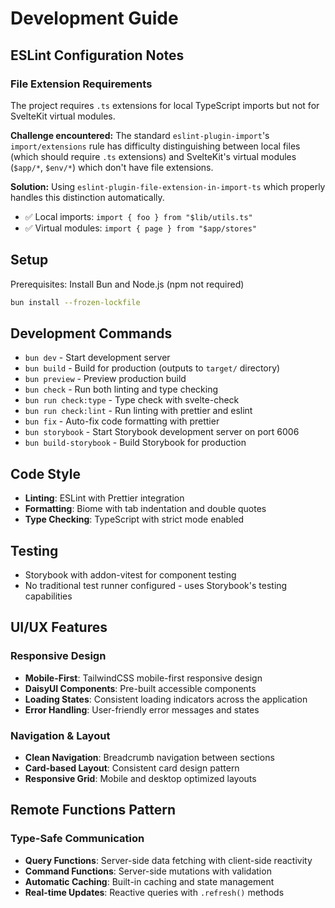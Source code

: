 # Development Guide

## ESLint Configuration Notes

### File Extension Requirements

The project requires `.ts` extensions for local TypeScript imports but not for SvelteKit virtual modules.

**Challenge encountered:** The standard `eslint-plugin-import`'s `import/extensions` rule has difficulty distinguishing between local files (which should require `.ts` extensions) and SvelteKit's virtual modules (`$app/*`, `$env/*`) which don't have file extensions.

**Solution:** Using `eslint-plugin-file-extension-in-import-ts` which properly handles this distinction automatically.

- ✅ Local imports: `import { foo } from "$lib/utils.ts"`
- ✅ Virtual modules: `import { page } from "$app/stores"`

## Setup

Prerequisites: Install Bun and Node.js (npm not required)

```sh
bun install --frozen-lockfile
```

## Development Commands

- `bun dev` - Start development server
- `bun build` - Build for production (outputs to `target/` directory)
- `bun preview` - Preview production build
- `bun check` - Run both linting and type checking
- `bun run check:type` - Type check with svelte-check
- `bun run check:lint` - Run linting with prettier and eslint
- `bun fix` - Auto-fix code formatting with prettier
- `bun storybook` - Start Storybook development server on port 6006
- `bun build-storybook` - Build Storybook for production

## Code Style

- **Linting**: ESLint with Prettier integration
- **Formatting**: Biome with tab indentation and double quotes
- **Type Checking**: TypeScript with strict mode enabled

## Testing

- Storybook with addon-vitest for component testing
- No traditional test runner configured - uses Storybook's testing capabilities

## UI/UX Features

### Responsive Design

- **Mobile-First**: TailwindCSS mobile-first responsive design
- **DaisyUI Components**: Pre-built accessible components
- **Loading States**: Consistent loading indicators across the application
- **Error Handling**: User-friendly error messages and states

### Navigation & Layout

- **Clean Navigation**: Breadcrumb navigation between sections
- **Card-based Layout**: Consistent card design pattern
- **Responsive Grid**: Mobile and desktop optimized layouts

## Remote Functions Pattern

### Type-Safe Communication

- **Query Functions**: Server-side data fetching with client-side reactivity
- **Command Functions**: Server-side mutations with validation
- **Automatic Caching**: Built-in caching and state management
- **Real-time Updates**: Reactive queries with `.refresh()` methods
